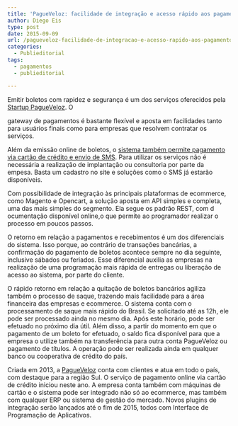 ```yaml
---
title: 'PagueVeloz: facilidade de integração e acesso rápido aos pagamentos'
author: Diego Eis
type: post
date: 2015-09-09
url: /pagueveloz-facilidade-de-integracao-e-acesso-rapido-aos-pagamentos/
categories:
  - Publieditorial
tags:
  - pagamentos
  - publieditorial

---
```

Emitir boletos com rapidez e segurança é um dos serviços oferecidos pela [Startup PagueVeloz][1]. O
  
gateway de pagamentos é bastante flexível e aposta em facilidades tanto para usuários finais como para empresas que resolvem contratar os serviços.

Além da emissão online de boletos, o [sistema também permite pagamento via cartão de crédito e envio de SMS][2]. Para utilizar os serviços não é necessária a realização de implantação ou consultoria por parte da empesa. Basta um cadastro no site e soluções como o SMS já estarão disponíveis.

Com possibilidade de integração às principais plataformas de e­commerce, como Magento e Opencart, a solução aposta em API simples e completa, uma das mais simples do segmento. Ela segue os padrão REST, com d​ocumentação disponível online,​o que permite ao programador realizar o processo em poucos passos.

O retorno em relação a pagamentos e recebimentos é um dos diferenciais do sistema. Isso porque, ao contrário de transações bancárias, a confirmação do pagamento de boletos acontece sempre no dia seguinte, inclusive sábados ou feriados. Esse diferencial auxilia as empresas na realização de uma programação mais rápida de entregas ou liberação de acesso ao sistema, por parte do cliente.

O rápido retorno em relação a quitação de boletos bancários agiliza também o processo de saque, trazendo mais facilidade para a área financeira das empresas e e­commerce. O sistema conta com o processamento de saque mais rápido do Brasil. Se solicitado até as 12h, ele pode ser processado ainda no mesmo dia. Após este horário, pode ser efetuado no próximo dia útil. Além disso, a partir do momento em que o pagamento de um boleto for efetuado, o saldo fica disponível para que a empresa o utilize também na transferência para outra conta PagueVeloz ou pagamento de títulos. A operação pode ser realizada ainda em qualquer banco ou cooperativa de crédito do país.

Criada em 2013, a [PagueVeloz][1] conta com clientes e atua em todo o país, com destaque para a região Sul. O serviço de pagamento online via cartão de crédito iniciou neste ano. A empresa conta também com máquinas de cartão e o sistema pode ser integrado não só ao e­commerce, mas também com qualquer ERP ou sistema de gestão do mercado. Novos plug­ins de integração serão lançados até o fim de 2015, todos com Interface de Programação de Aplicativos.

 [1]: http://pagueveloz.com.br
 [2]: https://www.pagueveloz.com.br/Servicos